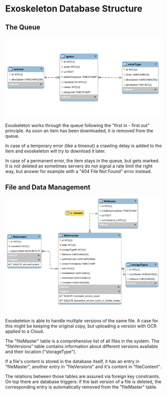 # Exoskeleton Database Structure

## The Queue

![EER Diagram: Queue Management in the Exoskelleton Database](EER-diagrams/EER-Queue-Management.png)

Exoskeleton works through the queue following the "first in - first out" principle. As soon an item has been downloaded, it is removed from the queue.

In case of a temporary error (like a timeout) a crawling delay is added to the item and exoskeleton will try to download it later.

In case of a permanent error, the item stays in the queue, but gets marked. It is not deleted as sometimes servers do not signal a rate limit the right way, but answer for example with a "404 File Not Found" error instead.

## File and Data Management

![EER Diagram File Management in the Exoskelleton Database](EER-diagrams/EER-File-Management.png)

Exoskeleton is able to handle multiple versions of the same file. A case for this might be keeping the original copy, but uploading a version with OCR applied to a Cloud.

The "fileMaster" table is a comprehensive list of all files in the system. The "fileVersions" table contains information about different versions available and their location ("storageType").

If a file's content is stored in the database itself, it has an entry in "fileMaster", another entry in "fileVersions" and it's content in "fileContent".

The relations between those tables are assured via foreign key constraints. On top there are database triggers: if the last version of a file is deleted, the corresponding entry is automatically removed from the "fileMaster" table.